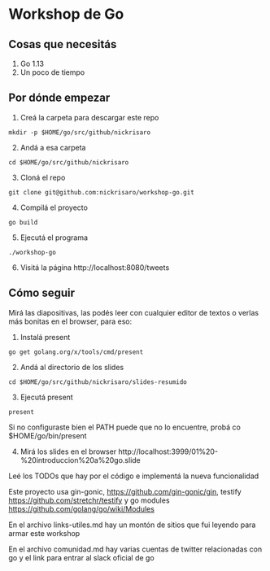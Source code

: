 # Workshop de Go

## Cosas que necesitás
1. Go 1.13
2. Un poco de tiempo

## Por dónde empezar
1. Creá la carpeta para descargar este repo
```
mkdir -p $HOME/go/src/github/nickrisaro
```
2. Andá a esa carpeta
```
cd $HOME/go/src/github/nickrisaro
```
3. Cloná el repo
```
git clone git@github.com:nickrisaro/workshop-go.git
```
4. Compilá el proyecto 
```
go build
```
5. Ejecutá el programa
```
./workshop-go
```
6. Visitá la página http://localhost:8080/tweets

## Cómo seguir
Mirá las diapositivas, las podés leer con cualquier editor de textos o verlas más bonitas en el browser, para eso:
1. Instalá present
```
go get golang.org/x/tools/cmd/present
```
2. Andá al directorio de los slides
```
cd $HOME/go/src/github/nickrisaro/slides-resumido
```
3. Ejecutá present
```
present
```
Si no configuraste bien el PATH puede que no lo encuentre, probá co $HOME/go/bin/present

4. Mirá los slides en el browser
http://localhost:3999/01%20-%20introduccion%20a%20go.slide

Leé los TODOs que hay por el código e implementá la nueva funcionalidad

Este proyecto usa gin-gonic, https://github.com/gin-gonic/gin, testify https://github.com/stretchr/testify y go modules https://github.com/golang/go/wiki/Modules

En el archivo links-utiles.md hay un montón de sitios que fui leyendo para armar este workshop

En el archivo comunidad.md hay varias cuentas de twitter relacionadas con go y el link para entrar al slack oficial de go